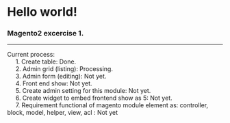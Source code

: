 # Hello world!
### Magento2 excercise 1.
---


Current process:  
&nbsp;&nbsp;&nbsp;&nbsp; 1. Create table: Done.  
&nbsp;&nbsp;&nbsp;&nbsp; 2. Admin grid (listing): Processing.  
&nbsp;&nbsp;&nbsp;&nbsp; 3. Admin form (editing): Not yet.  
&nbsp;&nbsp;&nbsp;&nbsp; 4. Front end show: Not yet.  
&nbsp;&nbsp;&nbsp;&nbsp; 5. Create admin setting for this module: Not yet.  
&nbsp;&nbsp;&nbsp;&nbsp; 6. Create widget to embed frontend show as 5: Not yet.  
&nbsp;&nbsp;&nbsp;&nbsp; 7. Requirement functional of magento module element as: controller, block, model, helper, view, acl : Not yet  
